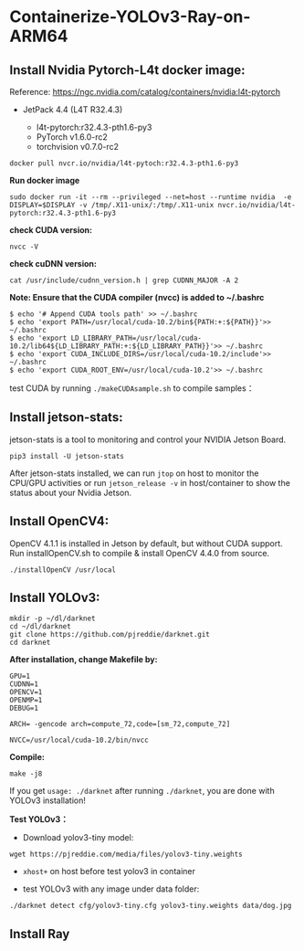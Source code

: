 # Containerize-YOLOv3-Ray-on-ARM64


## Install Nvidia Pytorch-L4t docker image:

Reference: https://ngc.nvidia.com/catalog/containers/nvidia:l4t-pytorch
* JetPack 4.4 (L4T R32.4.3)

  * l4t-pytorch:r32.4.3-pth1.6-py3
  * PyTorch v1.6.0-rc2
  * torchvision v0.7.0-rc2

`docker pull nvcr.io/nvidia/l4t-pytoch:r32.4.3-pth1.6-py3`

**Run docker image**

`sudo docker run -it --rm --privileged --net=host --runtime nvidia  -e DISPLAY=$DISPLAY -v /tmp/.X11-unix/:/tmp/.X11-unix nvcr.io/nvidia/l4t-pytorch:r32.4.3-pth1.6-py3`

**check CUDA version:**

`nvcc -V`

**check cuDNN version:**

`cat /usr/include/cudnn_version.h | grep CUDNN_MAJOR -A 2`

**Note: Ensure that the CUDA compiler (nvcc) is added to ~/.bashrc**
```
$ echo '# Append CUDA tools path' >> ~/.bashrc
$ echo 'export PATH=/usr/local/cuda-10.2/bin${PATH:+:${PATH}}'>> ~/.bashrc
$ echo 'export LD_LIBRARY_PATH=/usr/local/cuda-10.2/lib64${LD_LIBRARY_PATH:+:${LD_LIBRARY_PATH}}'>> ~/.bashrc
$ echo 'export CUDA_INCLUDE_DIRS=/usr/local/cuda-10.2/include'>> ~/.bashrc
$ echo 'export CUDA_ROOT_ENV=/usr/local/cuda-10.2'>> ~/.bashrc
```

test CUDA by running `./makeCUDAsample.sh` to compile samples：


## Install jetson-stats:
jetson-stats is a tool to monitoring and control your NVIDIA Jetson Board. 

`pip3 install -U jetson-stats`

After jetson-stats installed, we can run `jtop` on host to monitor the CPU/GPU activities or run `jetson_release -v` in host/container to show the status about your Nvidia Jetson.  

## Install OpenCV4:
OpenCV 4.1.1 is installed in Jetson by default, but without CUDA support. Run installOpenCV.sh to compile & install OpenCV 4.4.0 from source.

`./installOpenCV /usr/local`

## Install YOLOv3:
```
mkdir -p ~/dl/darknet
cd ~/dl/darknet
git clone https://github.com/pjreddie/darknet.git
cd darknet
```

**After installation, change Makefile by:**
```
GPU=1
CUDNN=1
OPENCV=1
OPENMP=1
DEBUG=1

ARCH= -gencode arch=compute_72,code=[sm_72,compute_72]

NVCC=/usr/local/cuda-10.2/bin/nvcc
```

**Compile:** 

`make -j8`

If you get `usage: ./darknet` after running `./darknet`, you are done with YOLOv3 installation!

**Test YOLOv3：**

* Download yolov3-tiny model:

`wget https://pjreddie.com/media/files/yolov3-tiny.weights`

* `xhost+`  on host before test yolov3 in container

* test YOLOv3 with any image under data folder:

`./darknet detect cfg/yolov3-tiny.cfg yolov3-tiny.weights data/dog.jpg`


## Install Ray

